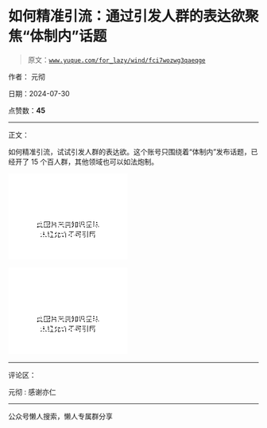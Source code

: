 # 如何精准引流：通过引发人群的表达欲聚焦“体制内”话题

> 原文：[`www.yuque.com/for_lazy/wind/fci7wozwg3qaeqge`](https://www.yuque.com/for_lazy/wind/fci7wozwg3qaeqge)

作者： 元彻

日期：2024-07-30

点赞数：**45**

* * *

正文：

如何精准引流，试试引发人群的表达欲。这个账号只围绕着“体制内”发布话题，已经开了 15 个百人群，其他领域也可以如法炮制。

![](img/2bee95d80a2bd5889dbc166e747e4376.png "None")

![](img/7bfa659b0dea257eea9fec567d5c787d.png "None")

* * *

评论区：

元彻 : 感谢亦仁

* * *

公众号懒人搜索，懒人专属群分享